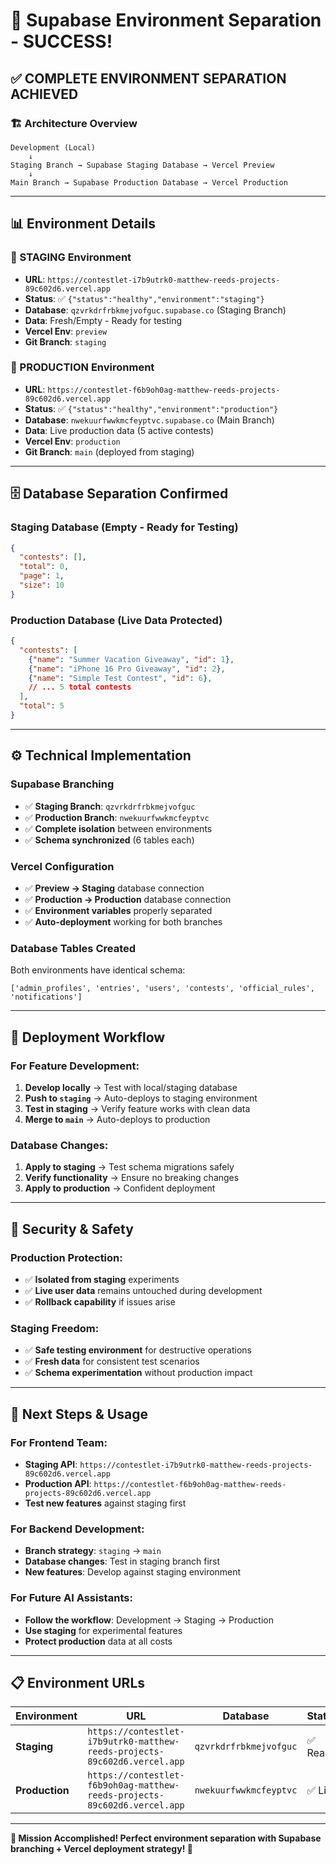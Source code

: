 # 🎉 **Supabase Environment Separation - SUCCESS!**

## ✅ **COMPLETE ENVIRONMENT SEPARATION ACHIEVED**

### **🏗️ Architecture Overview**

```
Development (Local)
    ↓
Staging Branch → Supabase Staging Database → Vercel Preview
    ↓
Main Branch → Supabase Production Database → Vercel Production
```

---

## 📊 **Environment Details**

### **🔧 STAGING Environment**
- **URL**: `https://contestlet-i7b9utrk0-matthew-reeds-projects-89c602d6.vercel.app`
- **Status**: ✅ `{"status":"healthy","environment":"staging"}`
- **Database**: `qzvrkdrfrbkmejvofguc.supabase.co` (Staging Branch)
- **Data**: Fresh/Empty - Ready for testing
- **Vercel Env**: `preview`
- **Git Branch**: `staging`

### **🚀 PRODUCTION Environment**  
- **URL**: `https://contestlet-f6b9oh0ag-matthew-reeds-projects-89c602d6.vercel.app`
- **Status**: ✅ `{"status":"healthy","environment":"production"}`
- **Database**: `nwekuurfwwkmcfeyptvc.supabase.co` (Main Branch)
- **Data**: Live production data (5 active contests)
- **Vercel Env**: `production` 
- **Git Branch**: `main` (deployed from staging)

---

## 🗄️ **Database Separation Confirmed**

### **Staging Database** (Empty - Ready for Testing)
```json
{
  "contests": [],
  "total": 0,
  "page": 1,
  "size": 10
}
```

### **Production Database** (Live Data Protected)
```json
{
  "contests": [
    {"name": "Summer Vacation Giveaway", "id": 1},
    {"name": "iPhone 16 Pro Giveaway", "id": 2},
    {"name": "Simple Test Contest", "id": 6},
    // ... 5 total contests
  ],
  "total": 5
}
```

---

## ⚙️ **Technical Implementation**

### **Supabase Branching**
- ✅ **Staging Branch**: `qzvrkdrfrbkmejvofguc` 
- ✅ **Production Branch**: `nwekuurfwwkmcfeyptvc`
- ✅ **Complete isolation** between environments
- ✅ **Schema synchronized** (6 tables each)

### **Vercel Configuration**
- ✅ **Preview → Staging** database connection
- ✅ **Production → Production** database connection  
- ✅ **Environment variables** properly separated
- ✅ **Auto-deployment** working for both branches

### **Database Tables Created**
Both environments have identical schema:
```
['admin_profiles', 'entries', 'users', 'contests', 'official_rules', 'notifications']
```

---

## 🚀 **Deployment Workflow**

### **For Feature Development:**
1. **Develop locally** → Test with local/staging database
2. **Push to `staging`** → Auto-deploys to staging environment  
3. **Test in staging** → Verify feature works with clean data
4. **Merge to `main`** → Auto-deploys to production

### **Database Changes:**
1. **Apply to staging** → Test schema migrations safely
2. **Verify functionality** → Ensure no breaking changes
3. **Apply to production** → Confident deployment

---

## 🔐 **Security & Safety**

### **Production Protection:**
- ✅ **Isolated from staging** experiments
- ✅ **Live user data** remains untouched during development
- ✅ **Rollback capability** if issues arise

### **Staging Freedom:**
- ✅ **Safe testing environment** for destructive operations
- ✅ **Fresh data** for consistent test scenarios
- ✅ **Schema experimentation** without production impact

---

## 🎯 **Next Steps & Usage**

### **For Frontend Team:**
- **Staging API**: `https://contestlet-i7b9utrk0-matthew-reeds-projects-89c602d6.vercel.app`
- **Production API**: `https://contestlet-f6b9oh0ag-matthew-reeds-projects-89c602d6.vercel.app`
- **Test new features** against staging first

### **For Backend Development:**
- **Branch strategy**: `staging` → `main`
- **Database changes**: Test in staging branch first
- **New features**: Develop against staging environment

### **For Future AI Assistants:**
- **Follow the workflow**: Development → Staging → Production
- **Use staging** for experimental features
- **Protect production** data at all costs

---

## 📋 **Environment URLs**

| Environment | URL | Database | Status |
|-------------|-----|----------|--------|
| **Staging** | `https://contestlet-i7b9utrk0-matthew-reeds-projects-89c602d6.vercel.app` | `qzvrkdrfrbkmejvofguc` | ✅ Ready |
| **Production** | `https://contestlet-f6b9oh0ag-matthew-reeds-projects-89c602d6.vercel.app` | `nwekuurfwwkmcfeyptvc` | ✅ Live |

---

**🎉 Mission Accomplished! Perfect environment separation with Supabase branching + Vercel deployment strategy! 🚀**
